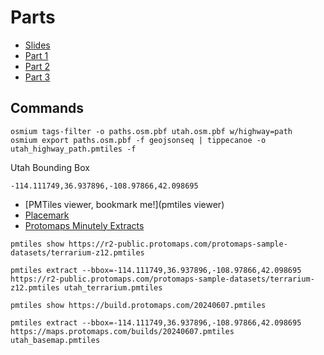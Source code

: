 # Parts

* [Slides](/slides.html)
* [Part 1](/part1)
* [Part 2](/part2)
* [Part 3](/part3)

## Commands

```
osmium tags-filter -o paths.osm.pbf utah.osm.pbf w/highway=path
osmium export paths.osm.pbf -f geojsonseq | tippecanoe -o utah_highway_path.pmtiles -f
```

Utah Bounding Box

```
-114.111749,36.937896,-108.97866,42.098695
```

* [PMTiles viewer, bookmark me!](pmtiles viewer)
* [Placemark](https://play.placemark.io)
* [Protomaps Minutely Extracts](https://app.protomaps.com)


```
pmtiles show https://r2-public.protomaps.com/protomaps-sample-datasets/terrarium-z12.pmtiles
```

```
pmtiles extract --bbox=-114.111749,36.937896,-108.97866,42.098695 https://r2-public.protomaps.com/protomaps-sample-datasets/terrarium-z12.pmtiles utah_terrarium.pmtiles
```

```
pmtiles show https://build.protomaps.com/20240607.pmtiles
```

```
pmtiles extract --bbox=-114.111749,36.937896,-108.97866,42.098695 https://maps.protomaps.com/builds/20240607.pmtiles utah_basemap.pmtiles
```